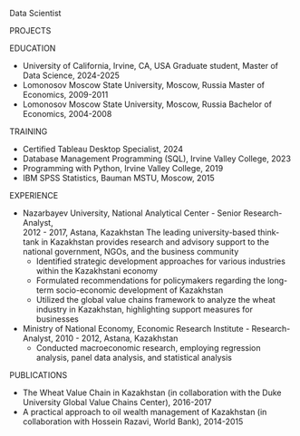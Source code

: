 Data Scientist

PROJECTS

EDUCATION
- University of California, Irvine, CA, USA
Graduate student, Master of Data Science, 2024-2025
- Lomonosov Moscow State University, Moscow, Russia
Master of Economics, 2009-2011
- Lomonosov Moscow State University, Moscow, Russia
Bachelor of Economics, 2004-2008

TRAINING
- Certified Tableau Desktop Specialist, 2024
-	Database Management Programming (SQL), Irvine Valley College, 2023
-	Programming with Python, Irvine Valley College, 2019
-	IBM SPSS Statistics, Bauman MSTU, Moscow, 2015

EXPERIENCE
- Nazarbayev University, National Analytical Center - Senior Research-Analyst,    
2012 - 2017, Astana, Kazakhstan
The leading university-based think-tank in Kazakhstan provides research and advisory support to the national government, NGOs, and the business community
  - Identified strategic development approaches for various industries within the Kazakhstani economy
  - Formulated recommendations for policymakers regarding the long-term socio-economic development of Kazakhstan
  - Utilized the global value chains framework to analyze the wheat industry in Kazakhstan, highlighting support measures for businesses
- Ministry of National Economy, Economic Research Institute - Research-Analyst, 
2010 - 2012, Astana, Kazakhstan
  - Conducted macroeconomic research, employing regression analysis, panel data analysis, and statistical analysis

PUBLICATIONS
-	The Wheat Value Chain in Kazakhstan (in collaboration with the Duke University Global Value Chains Center), 2016-2017
-	A practical approach to oil wealth management of Kazakhstan (in collaboration with Hossein Razavi, World Bank), 2014-2015
